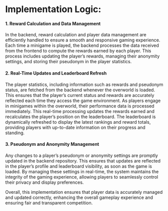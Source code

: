 # Implementation Logic:

#### 1. Reward Calculation and Data Management
In the backend, reward calculation and player data management are efficiently handled to ensure a smooth and responsive gaming experience. 
Each time a minigame is played, the backend processes the data received from the frontend to compute the rewards earned by each player. 
This process includes updating the player’s rewards, managing their anonymity settings, and storing their pseudonym in the player statistics.


#### 2. Real-Time Updates and Leaderboard Refresh
The player statistics, including information such as rewards and pseudonym status, are fetched from the backend whenever the overworld is loaded. 
This ensures that the player’s current status and rewards are accurately reflected each time they access the game environment. 
As players engage in minigames within the overworld, their performance data is processed immediately. 
This real-time processing updates the rewards earned and recalculates the player’s position on the leaderboard. 
The leaderboard is dynamically refreshed to display the latest rankings and reward totals, providing players with up-to-date information on their progress and standing.


#### 3. Pseudonym and Anonymity Management
Any changes to a player’s pseudonym or anonymity settings are promptly updated in the backend repository. 
This ensures that updates are reflected in the player’s profile and leaderboard visibility, as soon as the game is loaded.
By managing these settings in real-time, the system maintains the integrity of the gaming experience, allowing players to seamlessly control their 
privacy and display preferences.

Overall, this implementation ensures that player data is accurately managed and updated correctly, 
enhancing the overall gameplay experience and ensuring fair and transparent competition.

